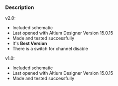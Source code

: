 ### Description

v2.0:
- Included schematic
- Last opened with Altium Designer Version 15.0.15
- Made and tested successfully
- It's **Best Version**
- There is a switch for channel disable

v1.0:
- Included schematic
- Last opened with Altium Designer Version 15.0.15
- Made and tested successfully

